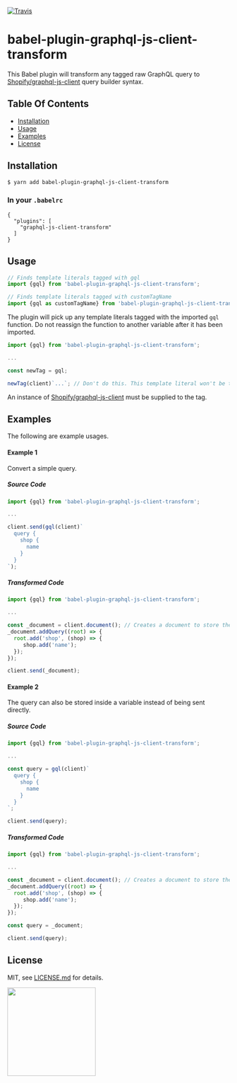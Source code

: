 [![Travis](https://travis-ci.com/Shopify/babel-plugin-graphql-js-client-transform.svg?branch=master)](https://travis-ci.com/Shopify/babel-plugin-graphql-js-client-transform)

# babel-plugin-graphql-js-client-transform

This Babel plugin will transform any tagged raw GraphQL query to [Shopify/graphql-js-client](https://github.com/Shopify/graphql-js-client) query builder syntax.

## Table Of Contents

- [Installation](#installation)
- [Usage](#usage)
- [Examples](#examples)
- [License](http://github.com/Shopify/babel-plugin-graphql-js-client-transform/blob/master/LICENSE.md)

## Installation
```bash
$ yarn add babel-plugin-graphql-js-client-transform
```

### In your `.babelrc`
```
{
  "plugins": [
    "graphql-js-client-transform"
  ]
}
```

## Usage

```js
// Finds template literals tagged with gql
import {gql} from 'babel-plugin-graphql-js-client-transform';

// Finds template literals tagged with customTagName
import {gql as customTagName} from 'babel-plugin-graphql-js-client-transform';
```
The plugin will pick up any template literals tagged with the imported `gql` function.
Do not reassign the function to another variable after it has been imported.
```js
import {gql} from 'babel-plugin-graphql-js-client-transform';

...

const newTag = gql;

newTag(client)`...`; // Don't do this. This template literal won't be transformed.
```

An instance of [Shopify/graphql-js-client](https://github.com/Shopify/graphql-js-client)
must be supplied to the tag.

## Examples

The following are example usages.

#### Example 1
Convert a simple query.

##### Source Code
``` js
import {gql} from 'babel-plugin-graphql-js-client-transform';

...

client.send(gql(client)`
  query {
    shop {
      name
    }
  }
`);
```

##### Transformed Code
```js
import {gql} from 'babel-plugin-graphql-js-client-transform';

...

const _document = client.document(); // Creates a document to store the query
_document.addQuery((root) => {
  root.add('shop', (shop) => {
     shop.add('name');
  });
});

client.send(_document);
```

#### Example 2
The query can also be stored inside a variable instead of being sent directly.

##### Source Code

```js
import {gql} from 'babel-plugin-graphql-js-client-transform';

...

const query = gql(client)`
  query {
    shop {
      name
    }
  }
`;

client.send(query);
```

##### Transformed Code
```js
import {gql} from 'babel-plugin-graphql-js-client-transform';

...

const _document = client.document(); // Creates a document to store the query
_document.addQuery((root) => {
  root.add('shop', (shop) => {
     shop.add('name');
  });
});

const query = _document;

client.send(query);
```

## License

MIT, see [LICENSE.md](http://github.com/Shopify/babel-plugin-graphql-js-client-transform/blob/master/LICENSE.md) for details.

<img src="https://cdn.shopify.com/shopify-marketing_assets/builds/19.0.0/shopify-full-color-black.svg" width="200" />
